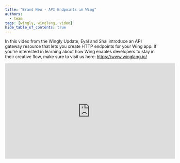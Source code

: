 ```yaml
---
title: "Brand New - API Endpoints in Wing"
authors: 
  - team
tags: [wingly, winglang, video]
hide_table_of_contents: true
---
```


In this video from the Wingly Update, Eyal and Shai introduce an API gateway resource that lets you create HTTP endpoints for your Wing app. If you're interested in learning about how Wing enables developers to stay in their creative flow, make sure to visit us here: https://www.winglang.io/

<!--truncate-->

<iframe width="560" height="315" src="https://www.youtube.com/embed/-jRAFa-fCgE" title="YouTube video player" frameborder="0" allow="accelerometer; autoplay; clipboard-write; encrypted-media; gyroscope; picture-in-picture; web-share" allowfullscreen></iframe>